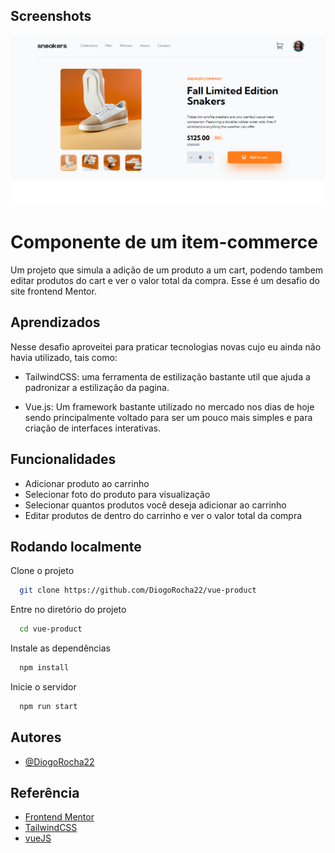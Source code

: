 ## Screenshots

![App Screenshot](./src/assets/images/vueproject.png)


# Componente de um item-commerce

Um projeto que simula a adição de um produto a um cart, podendo tambem editar produtos do cart e ver o valor total da compra. Esse é um desafio do site frontend Mentor.


## Aprendizados

Nesse desafio aproveitei para praticar tecnologias novas cujo eu ainda não havia utilizado, tais como:

- TailwindCSS: uma ferramenta de estilização bastante util que ajuda a padronizar a estilização da pagina.

- Vue.js: Um framework bastante utilizado no mercado nos dias de hoje sendo principalmente voltado para ser um pouco mais simples e para criação de interfaces interativas.


## Funcionalidades

- Adicionar produto ao carrinho
- Selecionar foto do produto para visualização
- Selecionar quantos produtos você deseja adicionar ao carrinho
- Editar produtos de dentro do carrinho e ver o valor total da compra


## Rodando localmente

Clone o projeto

```bash
  git clone https://github.com/DiogoRocha22/vue-product
```

Entre no diretório do projeto

```bash
  cd vue-product
```

Instale as dependências

```bash
  npm install
```

Inicie o servidor

```bash
  npm run start
```


## Autores

- [@DiogoRocha22](https://github.com/DiogoRocha22)

## Referência

 - [Frontend Mentor](https://www.frontendmentor.io/)
 - [TailwindCSS](https://tailwindcss.com)
 - [vueJS](https://vuejs.org)

